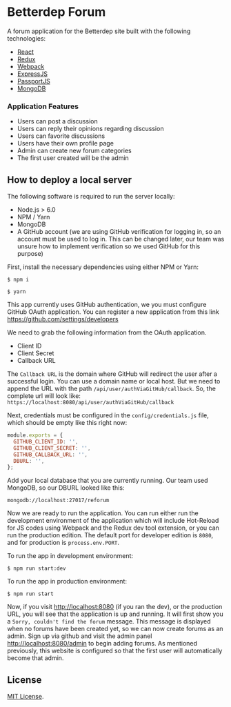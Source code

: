 # Betterdep Forum
A forum application for the Betterdep site built with the following technologies:
* [React](https://facebook.github.io/react/)
* [Redux](http://redux.js.org/)
* [Webpack](https://webpack.js.org/)
* [ExpressJS](https://expressjs.com/)
* [PassportJS](http://passportjs.org/)
* [MongoDB](https://www.mongodb.com/)

### Application Features
* Users can post a discussion
* Users can reply their opinions regarding discussion
* Users can favorite discussions
* Users have their own profile page
* Admin can create new forum categories
* The first user created will be the admin

## How to deploy a local server

The following software is required to run the server locally:
* Node.js > 6.0
* NPM / Yarn
* MongoDB
* A GitHub account (we are using GitHub verification for logging in, so an account must be used to log in. This can be changed later, our team was unsure how to implement verification so we used GitHub for this purpose)

First, install the necessary dependencies using either NPM or Yarn:
```
$ npm i
```
```
$ yarn
```

This app currently uses GitHub authentication, we you must configure GitHub OAuth application. You can register a new application from this link https://github.com/settings/developers

We need to grab the following information from the OAuth application.
* Client ID
* Client Secret
* Callback URL

The `Callback URL` is the domain where GitHub will redirect the user after a successful login. You can use a domain name or local host. But we need to append the URL with the path `/api/user/authViaGitHub/callback`. So, the complete url will look like:
`https://localhost:8080/api/user/authViaGitHub/callback`

Next, credentials must be configured in the `config/credentials.js` file, which should be empty like this right now:
```js
module.exports = {
  GITHUB_CLIENT_ID: '',
  GITHUB_CLIENT_SECRET: '',
  GITHUB_CALLBACK_URL: '',
  DBURL: '',
};
```

Add your local database that you are currently running. Our team used MongoDB, so our DBURL looked like this:
```
mongodb://localhost:27017/reforum
```

Now we are ready to run the application. You can run either run the development environment of the application which will include Hot-Reload for JS codes using Webpack and the Redux dev tool extension, or you can run the production edition. The default port for developer edition is `8080`, and for production is `process.env.PORT`.

To run the app in development environment:
```
$ npm run start:dev
```

To run the app in production environment:
```
$ npm run start
```

Now, if you visit [http://localhost:8080](http://localhost:8080) (if you ran the dev), or the production URL, you will see that the application is up and running. It will first show you a `Sorry, couldn't find the forum` message. This message is displayed when no forums have been created yet, so we can now create forums as an admin. Sign up via github and visit the admin panel [http://localhost:8080/admin](http://localhost:8080/admin) to begin adding forums. As mentioned previously, this website is configured so that the first user will automatically become that admin.

## License
[MIT License](https://github.com/shoumma/Mister-Poster/blob/master/LICENSE).
